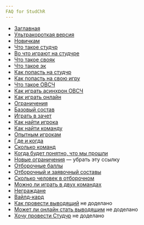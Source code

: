```yaml
---
FAQ for StudChR
---
```


- [Заглавная](https://github.com/nfarukshin/studchr/blob/main/all-questions.md)
- [Ультракороткая версия](https://github.com/nfarukshin/studchr/blob/main/ultra-short.md)
- [Новичкам](https://github.com/nfarukshin/studchr/blob/main/for-newcomers.md)
- [Что такое студчр](https://github.com/nfarukshin/studchr/blob/main/wtf.md)
- [Во что играют на студчре](https://github.com/nfarukshin/studchr/blob/main/games-wtf.md)
- [Что такое свояк](https://github.com/nfarukshin/studchr/blob/main/svoya-igra-wtf.md)
- [Что такое эк](https://github.com/nfarukshin/studchr/blob/main/ek-wtf.md)
- [Как попасть на студчр](https://github.com/nfarukshin/studchr/blob/main/kak-popast.md)
- [Как попасть на свою игру](https://github.com/nfarukshin/studchr/blob/main/kak-popast-si.md)
- [Что такое ОВСЧ](https://github.com/nfarukshin/studchr/blob/main/ovsch-wtf.md)
- [Как играть асинхрон ОВСЧ](https://github.com/nfarukshin/studchr/blob/main/asynchron-ovsch-how.md)
- [Как играть онлайн](https://github.com/nfarukshin/studchr/blob/main/ovsch-online-how.md)
- [Ограничения](https://github.com/nfarukshin/studchr/blob/main/other-restrictions.md)
- [Базовый состав](https://github.com/nfarukshin/studchr/blob/main/base-sostav.md)
- [Играть в зачет](https://github.com/nfarukshin/studchr/blob/main/zachyot.md)
- [Как найти игрока](https://github.com/nfarukshin/studchr/blob/main/need-player.md)
- [Как найти команду](https://github.com/nfarukshin/studchr/blob/main/need-for-team.md)
- [Опытным игрокам](https://github.com/nfarukshin/studchr/blob/main/for-elders.md)
- [Где и когда](https://github.com/nfarukshin/studchr/blob/main/where.md)
- [Сколько команд](https://github.com/nfarukshin/studchr/blob/main/how-mush-teams.md)
- [Когда будет понятно, что мы прошли](https://github.com/nfarukshin/studchr/blob/main/where-when.md)
- [Новые ограничения](https://github.com/nfarukshin/studchr/blob/main/other-restrictions.md) — убрать эту ссылку
- [Отборочные баллы](https://github.com/nfarukshin/studchr/blob/main/otbor-points.md)
- [Отборочный и заявочный составы](https://github.com/nfarukshin/studchr/blob/main/sostav.md)
- [Сколько человек в отборочном](https://github.com/nfarukshin/studchr/blob/main/otbor-sostav.md)
- [Можно ли играть в двух командах](https://github.com/nfarukshin/studchr/blob/main/two-teams.md)
- [Неграждане](https://github.com/nfarukshin/studchr/blob/main/foreigners.md)
- [Вайлд-кард](https://github.com/nfarukshin/studchr/blob/main/wild-card.md)
- [Как провести выводящий](https://github.com/nfarukshin/studchr/blob/main/vyvod-turnir.md) не доделано
- [Может ли онлайн стать выводящим](https://github.com/nfarukshin/studchr/blob/main/vyvod-turnir-online.md) не доделано
- [Хочу провести Студчр](https://github.com/nfarukshin/studchr/blob/main/organize-studchr.md) не доделано
